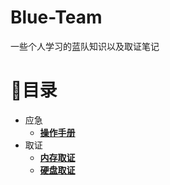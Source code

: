 # Blue-Team
一些个人学习的蓝队知识以及取证笔记

# 🧾目录
- 应急
    - **[操作手册](/应急/操作手册.md)**
- 取证
    - **[内存取证](/取证/内存取证.md)**
    - **[硬盘取证](/取证/硬盘取证.md)**

